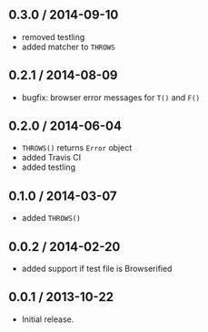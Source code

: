 0.3.0 / 2014-09-10
------------------
- removed testling
- added matcher to `THROWS`

0.2.1 / 2014-08-09
------------------
* bugfix: browser error messages for `T()` and `F()`

0.2.0 / 2014-06-04
------------------
* `THROWS()` returns `Error` object
* added Travis CI
* added testling

0.1.0 / 2014-03-07
------------------
* added `THROWS()`

0.0.2 / 2014-02-20
------------------
* added support if test file is Browserified

0.0.1 / 2013-10-22
------------------
* Initial release.
